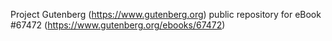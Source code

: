 Project Gutenberg (https://www.gutenberg.org) public repository for
eBook #67472 (https://www.gutenberg.org/ebooks/67472)
